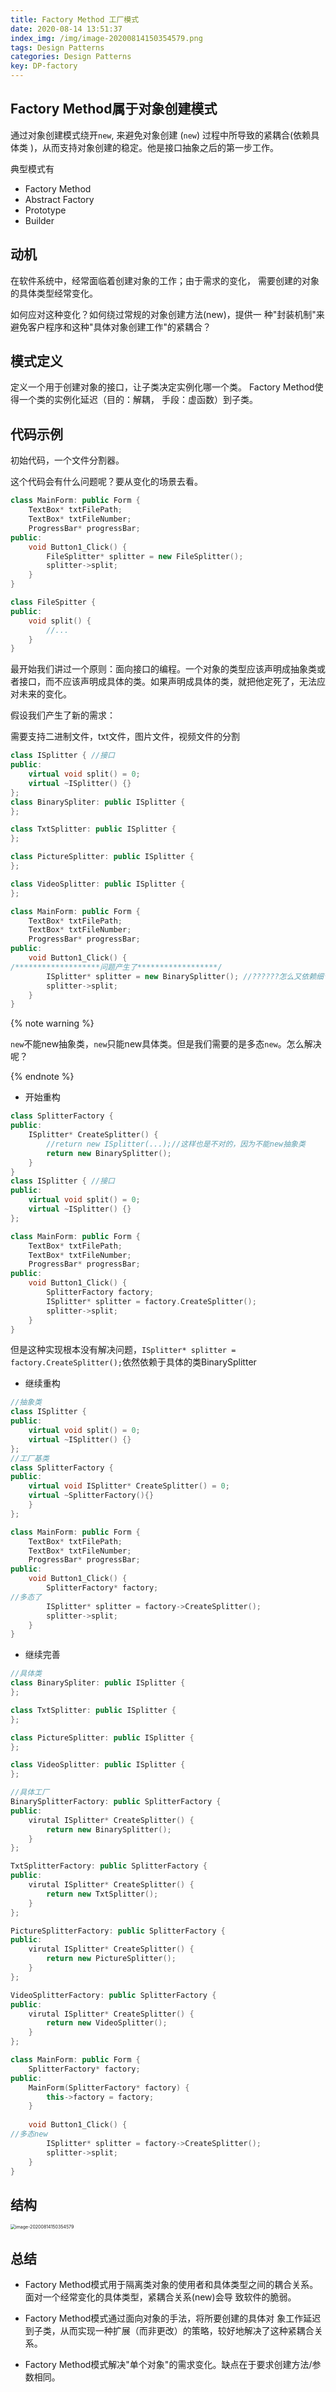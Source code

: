 ```yaml
---
title: Factory Method 工厂模式
date: 2020-08-14 13:51:37
index_img: /img/image-20200814150354579.png
tags: Design Patterns
categories: Design Patterns
key: DP-factory
---
```




## Factory Method属于对象创建模式

通过对象创建模式绕开`new`, 来避免对象创建 (`new`) 过程中所导致的紧耦合(依赖具体类 )，从而支持对象创建的稳定。他是接口抽象之后的第一步工作。

典型模式有

* Factory Method
* Abstract Factory
* Prototype
* Builder



## 动机

在软件系统中，经常面临着创建对象的工作；由于需求的变化， 需要创建的对象的具体类型经常变化。

如何应对这种变化？如何绕过常规的对象创建方法(new)，提供一 种"封装机制"来避免客户程序和这种"具体对象创建工作"的紧耦合？



## 模式定义

定义一个用于创建对象的接口，让子类决定实例化哪一个类。 Factory Method使得一个类的实例化延迟（目的：解耦， 手段：虚函数）到子类。



## 代码示例

初始代码，一个文件分割器。

这个代码会有什么问题呢？要从变化的场景去看。

```cpp
class MainForm: public Form {
    TextBox* txtFilePath;
    TextBox* txtFileNumber;
    ProgressBar* progressBar;
public:
    void Button1_Click() {
		FileSplitter* splitter = new FileSplitter();
        splitter->split;
    }
}
```

```cpp
class FileSpitter {
public:
    void split() {
        //...
    }
}
```



最开始我们讲过一个原则：面向接口的编程。一个对象的类型应该声明成抽象类或者接口，而不应该声明成具体的类。如果声明成具体的类，就把他定死了，无法应对未来的变化。



假设我们产生了新的需求：

需要支持二进制文件，txt文件，图片文件，视频文件的分割

```cpp
class ISplitter { //接口
public:
    virtual void split() = 0;
    virtual ~ISplitter() {}
};
class BinarySpliter: public ISplitter {
};

class TxtSplitter: public ISplitter {
};

class PictureSplitter: public ISplitter {
};

class VideoSplitter: public ISplitter {  
};
```

```cpp
class MainForm: public Form {
    TextBox* txtFilePath;
    TextBox* txtFileNumber;
    ProgressBar* progressBar;
public:
    void Button1_Click() {
/*******************问题产生了******************/
		ISplitter* splitter = new BinarySplitter(); //??????怎么又依赖细节了？？？
        splitter->split;
    }
}
```

{% note warning %}

`new`不能new抽象类，`new`只能new具体类。但是我们需要的是多态`new`。怎么解决呢？

{% endnote %}

* 开始重构

```cpp
class SplitterFactory {
public:
    ISplitter* CreateSplitter() {
        //return new ISplitter(...);//这样也是不对的，因为不能new抽象类
        return new BinarySplitter();
    }
}
class ISplitter { //接口
public:
    virtual void split() = 0;
    virtual ~ISplitter() {}
};
```

```cpp
class MainForm: public Form {
    TextBox* txtFilePath;
    TextBox* txtFileNumber;
    ProgressBar* progressBar;
public:
    void Button1_Click() {
		SplitterFactory factory;
		ISplitter* splitter = factory.CreateSplitter();
        splitter->split;
    }
}
```

但是这种实现根本没有解决问题，`ISplitter* splitter = factory.CreateSplitter();`依然依赖于具体的类BinarySplitter

* 继续重构

```cpp
//抽象类
class ISplitter {
public:
    virtual void split() = 0;
    virtual ~ISplitter() {}
};
//工厂基类
class SplitterFactory {
public:
	virtual void ISplitter* CreateSplitter() = 0;
    virtual ~SplitterFactory(){}
    }
};
```

```cpp
class MainForm: public Form {
    TextBox* txtFilePath;
    TextBox* txtFileNumber;
    ProgressBar* progressBar;
public:
    void Button1_Click() {
		SplitterFactory* factory;
//多态了
		ISplitter* splitter = factory->CreateSplitter();
        splitter->split;
    }
}
```



* 继续完善

```cpp
//具体类
class BinarySpliter: public ISplitter {
};

class TxtSplitter: public ISplitter {
};

class PictureSplitter: public ISplitter {
};

class VideoSplitter: public ISplitter {  
};

//具体工厂
BinarySplitterFactory: public SplitterFactory {
public:
    virutal ISplitter* CreateSplitter() {
        return new BinarySplitter();
    }
};

TxtSplitterFactory: public SplitterFactory {
public:
    virutal ISplitter* CreateSplitter() {
        return new TxtSplitter();
    }
};

PictureSplitterFactory: public SplitterFactory {
public:
    virutal ISplitter* CreateSplitter() {
        return new PictureSplitter();
    }
};

VideoSplitterFactory: public SplitterFactory {
public:
    virutal ISplitter* CreateSplitter() {
        return new VideoSplitter();
    }
};
```

```cpp
class MainForm: public Form {
    SplitterFactory* factory;
public:
    MainForm(SplitterFactory* factory) {
        this->factory = factory;
    }
    
    void Button1_Click() {
//多态new
		ISplitter* splitter = factory->CreateSplitter();
        splitter->split;
    }
}
```



## 结构

<img src="image-20200814150354579.png" alt="image-20200814150354579" style="zoom:50%;" />

## 总结

* Factory Method模式用于隔离类对象的使用者和具体类型之间的耦合关系。面对一个经常变化的具体类型，紧耦合关系(new)会导 致软件的脆弱。

* Factory Method模式通过面向对象的手法，将所要创建的具体对 象工作延迟到子类，从而实现一种扩展（而非更改）的策略，较好地解决了这种紧耦合关系。

* Factory Method模式解决"单个对象"的需求变化。缺点在于要求创建方法/参数相同。

